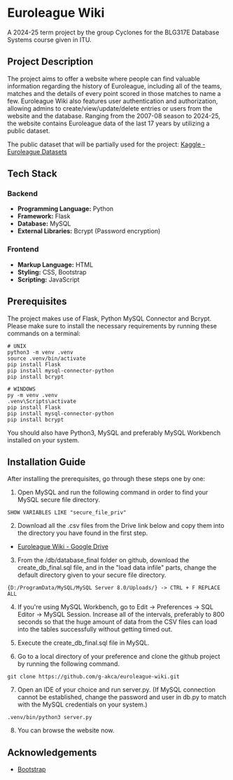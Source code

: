 # Euroleague Wiki
A 2024-25 term project by the group Cyclones for the BLG317E Database Systems course given in ITU.

## Project Description
The project aims to offer a website where people can find valuable information regarding the history of Euroleague, including all of the teams, matches and the details of every point scored in those matches to name a few. Euroleague Wiki also features user authentication and authorization, allowing admins to create/view/update/delete entries or users from the website and the database. Ranging from the 2007-08 season to 2024-25, the website contains Euroleague data of the last 17 years by utilizing a public dataset.

The public dataset that will be partially used for the project: [Kaggle - Euroleague Datasets](https://www.kaggle.com/datasets/babissamothrakis/euroleague-datasets "Kaggle - Euroleague Datasets")

## Tech Stack
### Backend
- **Programming Language:** Python
- **Framework:** Flask
- **Database:** MySQL
- **External Libraries:** Bcrypt (Password encryption)
### Frontend
- **Markup Language:** HTML
- **Styling:** CSS, Bootstrap
- **Scripting:** JavaScript

## Prerequisites
The project makes use of Flask, Python MySQL Connector and Bcrypt. Please make sure to install the necessary requirements by running these commands on a terminal:
```
# UNIX
python3 -m venv .venv
source .venv/bin/activate
pip install Flask
pip install mysql-connector-python
pip install bcrypt
```
```
# WINDOWS
py -m venv .venv
.venv\Scripts\activate
pip install Flask
pip install mysql-connector-python
pip install bcrypt
```
You should also have Python3, MySQL and preferably MySQL Workbench installed on your system.

## Installation Guide
After installing the prerequisites, go through these steps one by one:
1. Open MySQL and run the following command in order to find your MySQL secure file directory.
```
SHOW VARIABLES LIKE "secure_file_priv"
```
2. Download all the .csv files from the Drive link below and copy them into the directory you have found in the first step.
   
- [Euroleague Wiki - Google Drive](https://drive.google.com/drive/folders/1zTKZ5-p6dJxQMiqAzx1hXLQBIRJp8dwe?usp=drive_link "Euroleague Wiki - Google Drive")

3. From the /db/database_final folder on github, download the create_db_final.sql file, and in the "load data infile" parts, change the default directory given to your secure file directory.
```
{D:/ProgramData/MySQL/MySQL Server 8.0/Uploads/} -> CTRL + F REPLACE ALL
```
4. If you're using MySQL Workbench, go to Edit -> Preferences -> SQL Editor -> MySQL Session. Increase all of the intervals, preferably to 800 seconds so that the huge amount of data from the CSV files can load into the tables successfully without getting timed out.

5. Execute the create_db_final.sql file in MySQL.

6. Go to a local directory of your preference and clone the github project by running the following command.
```
git clone https://github.com/g-akca/euroleague-wiki.git
```
7. Open an IDE of your choice and run server.py. (If MySQL connection cannot be established, change the password and user in db.py to match with the MySQL credentials on your system.)
```
.venv/bin/python3 server.py
```
8. You can browse the website now.

## Acknowledgements
- [Bootstrap](https://getbootstrap.com/docs/5.3/getting-started/introduction/ "Bootstrap")
